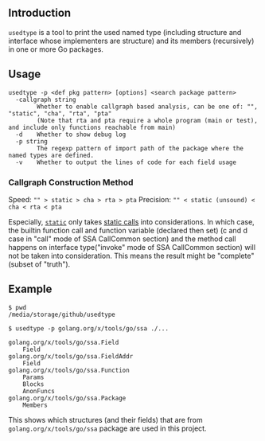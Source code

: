 ## Introduction

`usedtype` is a tool to print the used named type (including structure and interface whose implementers are structure) and its members (recursively) in one or more Go packages.

## Usage

```shell
usedtype -p <def pkg pattern> [options] <search package pattern>
  -callgraph string
        Whether to enable callgraph based analysis, can be one of: "", "static", "cha", "rta", "pta"
        (Note that rta and pta require a whole program (main or test), and include only functions reachable from main)
  -d    Whether to show debug log
  -p string
        The regexp pattern of import path of the package where the named types are defined.
  -v    Whether to output the lines of code for each field usage
```

### Callgraph Construction Method

Speed: `"" > static > cha > rta > pta`
Precision: `"" < static (unsound) < cha < rta < pta`

Especially, [`static`](https://pkg.go.dev/golang.org/x/tools@v0.0.0-20210102185154-773b96fafca2/go/callgraph/static) only takes [static calls](https://pkg.go.dev/golang.org/x/tools/go/ssa#CallCommon) into considerations. In which case, the builtin function call and function variable (declared then set) (c and d case in "call" mode of SSA CallCommon section) and the method call happens on interface type("invoke" mode of SSA CallCommon section) will not be taken into consideration. This means the result might be "complete" (subset of "truth"). 

## Example

```shell
$ pwd                         
/media/storage/github/usedtype 

$ usedtype -p golang.org/x/tools/go/ssa ./...
                                              
golang.org/x/tools/go/ssa.Field               
    Field                                     
golang.org/x/tools/go/ssa.FieldAddr           
    Field                                     
golang.org/x/tools/go/ssa.Function            
    Params                                    
    Blocks                                    
    AnonFuncs                                 
golang.org/x/tools/go/ssa.Package             
    Members                                   
```

This shows which structures (and their fields) that are from `golang.org/x/tools/go/ssa` package are used in this project.
